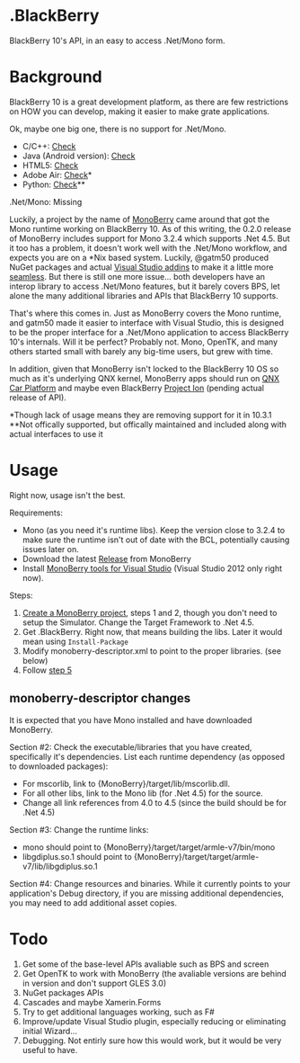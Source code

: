 .BlackBerry
========

BlackBerry 10's API, in an easy to access .Net/Mono form.

Background
========

BlackBerry 10 is a great development platform, as there are few restrictions on HOW you can develop, making it easier to make grate applications.

Ok, maybe one big one, there is no support for .Net/Mono.

* C/C++: [Check](http://developer.blackberry.com/native/)
* Java (Android version): [Check](http://developer.blackberry.com/android/)
* HTML5: [Check](http://developer.blackberry.com/html5/)
* Adobe Air: [Check](http://developer.blackberry.com/air/)*
* Python: [Check](http://blackberry-py.microcode.ca/)**  

.Net/Mono: Missing

Luckily, a project by the name of [MonoBerry](https://github.com/roblillack/monoberry) came around that got the Mono runtime working on BlackBerry 10. As of this writing, the 0.2.0 release of MonoBerry includes support for Mono 3.2.4 which supports .Net 4.5. But it too has a problem, it doesn't work well with the .Net/Mono workflow, and expects you are on a *Nix based system. Luckily, @gatm50 produced NuGet packages and actual [Visual Studio addins](https://github.com/gatm50/MonoberryToolsForVisualStudio) to make it a little more [seamless](https://github.com/roblillack/monoberry/releases). But there is still one more issue... both developers have an interop library to access .Net/Mono features, but it barely covers BPS, let alone the many additional libraries and APIs that BlackBerry 10 supports.

That's where this comes in. Just as MonoBerry covers the Mono runtime, and gatm50 made it easier to interface with Visual Studio, this is designed to be the proper interface for a .Net/Mono application to access BlackBerry 10's internals. Will it be perfect? Probably not. Mono, OpenTK, and many others started small with barely any big-time users, but grew with time.

In addition, given that MonoBerry isn't locked to the BlackBerry 10 OS so much as it's underlying QNX kernel, MonoBerry apps should run on [QNX Car Platform](http://www.qnx.com/products/qnxcar/index.html) and maybe even BlackBerry [Project Ion](http://el.blackberry.com/project-ion) (pending actual release of API).

*Though lack of usage means they are removing support for it in 10.3.1  
**Not offically supported, but offically maintained and included along with actual interfaces to use it

Usage
========

Right now, usage isn't the best.

Requirements:
* Mono (as you need it's runtime libs). Keep the version close to 3.2.4 to make sure the runtime isn't out of date with the BCL, potentially causing issues later on.
* Download the latest [Release](https://github.com/roblillack/monoberry/releases) from MonoBerry
* Install [MonoBerry tools for Visual Studio](http://visualstudiogallery.msdn.microsoft.com/b4803586-b446-4df1-8254-978f00ceb52d) (Visual Studio 2012 only right now).

Steps:  
1. [Create a MonoBerry project](http://cup-coffe.blogspot.com/2013/06/hello-world-with-monoberry.html), steps 1 and 2, though you don't need to setup the Simulator. Change the Target Framework to .Net 4.5.
2. Get .BlackBerry. Right now, that means building the libs. Later it would mean using `Install-Package`
3. Modify monoberry-descriptor.xml to point to the proper libraries. (see below)
4. Follow [step 5](http://cup-coffe.blogspot.com/2013/06/hello-world-with-monoberry.html)

monoberry-descriptor changes
--------

It is expected that you have Mono installed and have downloaded MonoBerry.

Section #2: Check the executable/libraries that you have created, specifically it's dependencies. List each runtime dependency (as opposed to downloaded packages):
* For mscorlib, link to {MonoBerry}/target/lib/mscorlib.dll.
* For all other libs, link to the Mono lib (for .Net 4.5) for the source.
* Change all link references from 4.0 to 4.5 (since the build should be for .Net 4.5)  

Section #3: Change the runtime links:
* mono should point to {MonoBerry}/target/target/armle-v7/bin/mono
* libgdiplus.so.1 should point to {MonoBerry}/target/target/armle-v7/lib/libgdiplus.so.1  

Section #4: Change resources and binaries. While it currently points to your application's Debug directory, if you are missing additional dependencies, you may need to add additional asset copies.

Todo
========

1. Get some of the base-level APIs avaliable such as BPS and screen
2. Get OpenTK to work with MonoBerry (the avaliable versions are behind in version and don't support GLES 3.0)
3. NuGet packages APIs
4. Cascades and maybe Xamerin.Forms
5. Try to get additional languages working, such as F#
6. Improve/update Visual Studio plugin, especially reducing or eliminating initial Wizard...
7. Debugging. Not entirly sure how this would work, but it would be very useful to have.

